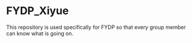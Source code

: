 # FYDP_Xiyue
This repository is used specifically for FYDP so that every group member can know what is going on. 
